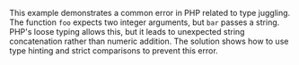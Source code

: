 This example demonstrates a common error in PHP related to type juggling. The function `foo` expects two integer arguments, but `bar` passes a string. PHP's loose typing allows this, but it leads to unexpected string concatenation rather than numeric addition. The solution shows how to use type hinting and strict comparisons to prevent this error.